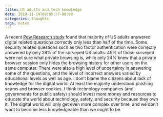 ```yaml
---
title: US adults and tech knowledge
date: 2019-11-14T09:05:57-08:00
categories: thoughts
tags: notes 
---
```


A recent [Pew Research study](https://www.pewresearch.org/internet/2019/10/09/americans-and-digital-knowledge/) found that majority of US adults answered digital related questions correctly only less than half of the time. Some security related questions such as two factor authentication were correctly answered by only 28% of the surveyed US adults. 49% of those surveyed were not sure what private browsing is, while only 24% knew that a private browser session only hides the browsing history for other users on the same computer. There were also a high level of uncertainty in answering some of the questions, and the level of incorrect answers varied by educational levels as well as age. I don’t blame the citizens about lack of knowledge for the digital world. At least the majority understood phishing scams and browser cookies. I think technology companies (and governments for public safety) should invest more money and resources to educate the world about technology, safety, and security because they own it. The digital world will only get even more complex over time, and we don’t want to become less knowledgeable than we ought to be.